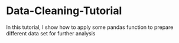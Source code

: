 # Data-Cleaning-Tutorial

In this tutorial, I show how to apply some pandas function to prepare different data set for further analysis 
